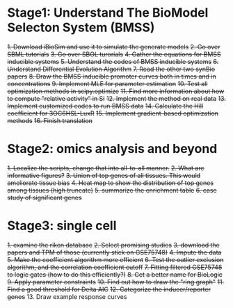 # Stage1: Understand The BioModel Selecton System (BMSS)

~~1. Download iBioSim and use it to simulate the generate models~~
~~2. Go over SBML tutorials~~
~~3. Go over SBOL turorials~~
~~4. Gather the equations for BMSS inducible systems~~
~~5. Understand the codes of BMSS inducible systems~~
~~6. Understand Differential Evolution Algorithm~~
~~7. Read the other two synBio papers~~
~~8. Draw the BMSS inducible promoter curves both in times and in concentrations~~
~~9. Implement MLE for parameter estimation~~
~~10. Test all optimization methods in scipy.optimize~~
~~11. Find more information about how to compute "relative activity" in SI~~
~~12. Implement the method on real data~~
~~13. Implement customized codes to run BMSS data~~
~~14. Calculate the Hill coefficient for 3OC6HSL-LuxR~~
~~15. Implement gradient-based optimization methods~~
~~16. Finish translation~~

# Stage2: omics analysis and beyond

~~1. Localize the scripts, change that into all-to-all manner.~~
~~2. What are informative figures?~~
~~3. Union of top genes of all tissues. This would ameliorate tissue bias~~
~~4. Heat map to show the distribution of top genes among tissues (high truncate)~~
~~5. summarize the enrichment table~~
~~6. case study of significant genes~~

# Stage3: single cell

~~1. examine the riken database~~
~~2. Select promising studies~~
~~3. download the papers and TPM of those (currently stick on GSE75748)~~
~~4. Impute the data~~
~~5. Make the coefficient algorithm more efficient~~
~~6. Test the outlier exclusion algorithm, and the correlation coefficient cutoff~~
~~7. Fitting filtered GSE75748 to logic gates (how to do this efficiently?)~~
~~8. Get a better name for BioLogic~~
~~9. Apply parameter constraints~~
~~10. Find out how to draw the "ring graph"~~
~~11. Find a good threshold for Delta AIC~~
~~12. Categorize the inducer/reporter genes~~
13. Draw example response curves



